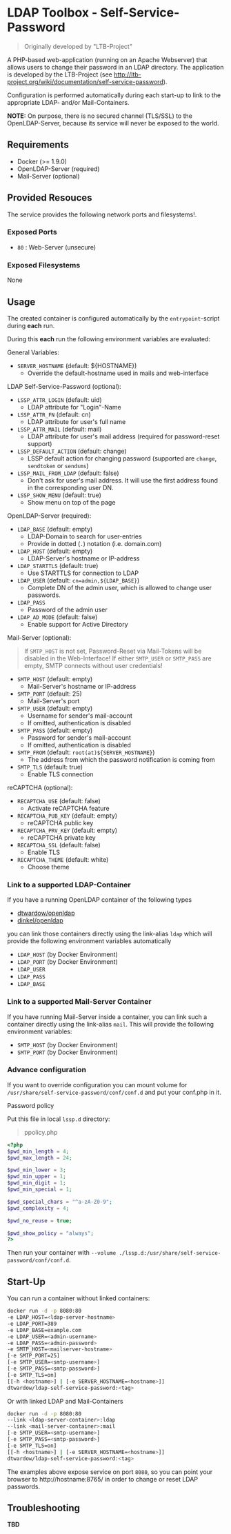 # LDAP Toolbox - Self-Service-Password

> Originally developed by "LTB-Project"

A PHP-based web-application (running on an Apache Webserver) that allows users to change their password in an LDAP directory. The application is developed by the LTB-Project (see http://ltb-project.org/wiki/documentation/self-service-password).

Configuration is performed automatically during each start-up to link to the appropriate LDAP- and/or Mail-Containers.

**NOTE:** On purpose, there is no secured channel (TLS/SSL) to the OpenLDAP-Server, because its service will never be exposed to the world.

## Requirements

- Docker (>= 1.9.0)
- OpenLDAP-Server (required)
- Mail-Server (optional)

## Provided Resouces

The service provides the following network ports and filesystems!.

### Exposed Ports

- `80` : Web-Server (unsecure)

### Exposed Filesystems

None

## Usage

The created container is configured automatically by the `entrypoint`-script during **each** run.

During this **each** run the following environment variables are evaluated:

General Variables:

- `SERVER_HOSTNAME` (default: ${HOSTNAME})
  - Override the default-hostname used in mails and web-interface

LDAP Self-Service-Password (optional):

- `LSSP_ATTR_LOGIN` (default: uid)
  - LDAP attribute for "Login"-Name
- `LSSP_ATTR_FN` (default: cn)
  - LDAP attribute for user's full name
- `LSSP_ATTR_MAIL` (default: mail)
  - LDAP attribute for user's mail address (required for password-reset support)
- `LSSP_DEFAULT_ACTION` (default: change)
  - LSSP default action for changing password (supported are `change`, `sendtoken` or `sendsms`)
- `LSSP_MAIL_FROM_LDAP` (default: false)
  - Don't ask for user's mail address. It will use the first address found in the corresponding user DN.
- `LSSP_SHOW_MENU` (default: true)
  - Show menu on top of the page

OpenLDAP-Server (required):

- `LDAP_BASE` (default: empty)
  - LDAP-Domain to search for user-entries
  - Provide in dotted (`.`) notation (i.e. domain.com)
- `LDAP_HOST` (default: empty)
  - LDAP-Server's hostname or IP-address
- `LDAP_STARTTLS` (default: true)
  - Use STARTTLS for connection to LDAP
- `LDAP_USER` (default: `cn=admin,${LDAP_BASE}`)
  - Complete DN of the admin user, which is allowed to change user passwords.
- `LDAP_PASS`
  - Password of the admin user
- `LDAP_AD_MODE` (default: false)
  - Enable support for Active Directory

Mail-Server (optional):
> If `SMTP_HOST` is not set, Password-Reset via Mail-Tokens will be disabled in the Web-Interface!
> If either `SMTP_USER` or `SMTP_PASS` are empty, SMTP connects without user credentials!

- `SMTP_HOST` (default: empty)
  - Mail-Server's hostname or IP-address
- `SMTP_PORT` (default: 25)
  - Mail-Server's port
- `SMTP_USER` (default: empty)
  - Username for sender's mail-account
  - If omitted, authentication is disabled
- `SMTP_PASS` (default: empty)
  - Password for sender's mail-account
  - If omitted, authentication is disabled
- `SMTP_FROM` (default: `root(at)${SERVER_HOSTNAME}`)
  - The address from which the password notification is coming from
- `SMTP_TLS` (default: true)
  - Enable TLS connection

reCAPTCHA (optional):
- `RECAPTCHA_USE` (default: false)
  - Activate reCAPTCHA feature
- `RECAPTCHA_PUB_KEY` (default: empty)
  - reCAPTCHA public key
- `RECAPTCHA_PRV_KEY` (default: empty)
  - reCAPTCHA private key
- `RECAPTCHA_SSL` (default: false)
  - Enable TLS
- `RECAPTCHA_THEME` (default: white)
  - Choose theme

### Link to a supported LDAP-Container

If you have a running OpenLDAP container of the following types

- [dtwardow/openldap](https://hub.docker.com/r/dtwardow/openldap/)
- [dinkel/openldap](https://hub.docker.com/r/dinkel/openldap/)

you can link those containers directly using the link-alias `ldap` which will provide the following environment variables automatically

- `LDAP_HOST` (by Docker Environment)
- `LDAP_PORT` (by Docker Environment)
- `LDAP_USER`
- `LDAP_PASS`
- `LDAP_BASE`

### Link to a supported Mail-Server Container

If you have running Mail-Server inside a container, you can link such a container directly using the link-alias `mail`.
This will provide the following environment variables:

- `SMTP_HOST` (by Docker Environment)
- `SMTP_PORT` (by Docker Environment)

### Advance configuration

If you want to override configuration you can mount volume for `/usr/share/self-service-password/conf/conf.d` and put your conf.php in it.

Password policy

Put this file in local `lssp.d` directory:

> ppolicy.php

```php
<?php
$pwd_min_length = 4;
$pwd_max_length = 24;

$pwd_min_lower = 3;
$pwd_min_upper = 1;
$pwd_min_digit = 1;
$pwd_min_special = 1;

$pwd_special_chars = "^a-zA-Z0-9";
$pwd_complexity = 4;

$pwd_no_reuse = true;

$pwd_show_policy = "always";
?>
```

Then run your container with `--volume ./lssp.d:/usr/share/self-service-password/conf/conf.d`.

## Start-Up

You can run a container without linked containers:
```bash
docker run -d -p 8080:80
-e LDAP_HOST=<ldap-server-hostname>
-e LDAP_PORT=389
-e LDAP_BASE=example.com
-e LDAP_USER=<admin-username>
-e LDAP_PASS=<admin-password>
-e SMTP_HOST=<mailserver-hostname>
[-e SMTP_PORT=25]
[-e SMTP_USER=<smtp-username>]
[-e SMTP_PASS=<smtp-password>]
[-e SMTP_TLS=on]
[[-h <hostname>] | [-e SERVER_HOSTNAME=<hostname>]]
dtwardow/ldap-self-service-password:<tag>
```

Or with linked LDAP and Mail-Containers
```bash
docker run -d -p 8080:80
--link <ldap-server-container>:ldap
--link <mail-server-container>:mail
[-e SMTP_USER=<smtp-username>]
[-e SMTP_PASS=<smtp-password>]
[-e SMTP_TLS=on]
[[-h <hostname>] | [-e SERVER_HOSTNAME=<hostname>]]
dtwardow/ldap-self-service-password:<tag>
```

The examples above expose service on port `8080`, so you can point your browser to http://hostname:8765/ in order to change or reset LDAP passwords.

## Troubleshooting

**TBD**

